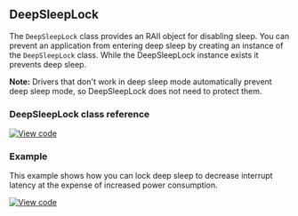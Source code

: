 ## DeepSleepLock

The `DeepSleepLock` class provides an RAII object for disabling sleep. You can prevent an application from entering deep sleep by creating an instance of the `DeepSleepLock` class. While the DeepSleepLock instance exists it prevents deep sleep.

<span class="notes">**Note:** Drivers that don't work in deep sleep mode automatically prevent deep sleep mode, so DeepSleepLock does not need to protect them.</span>

### DeepSleepLock class reference

[![View code](https://www.mbed.com/embed/?type=library)](https://os.mbed.com/docs/v5.6/mbed-os-api-doxy/classmbed_1_1_deep_sleep_lock.html)

### Example

This example shows how you can lock deep sleep to decrease interrupt latency at the expense of increased power consumption.

[![View code](https://os.mbed.com/teams/mbed_example/code/DeepSleepLock_Example_1/)](https://os.mbed.com/teams/mbed_example/code/DeepSleepLock_Example_1/file/66aac0656e71/main.cpp)
